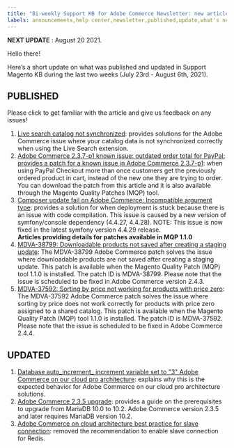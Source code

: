 ```yaml
---
title: "Bi-weekly Support KB for Adobe Commerce Newsletter: new articles and updates"
labels: announcements,help center,newsletter,published,update,what's new,Magento,Adobe Commerce
---
```


 **NEXT UPDATE** : August 20 2021.

Hello there!

Here’s a short update on what was published and updated in Support Magento KB during the last two weeks (July 23rd - August 6th, 2021).


## PUBLISHED

Please click to get familiar with the article and give us feedback on any issues!

1. [Live search catalog not synchronized](https://support.magento.com/hc/en-us/articles/4405637804301-Live-search-catalog-not-synchronized): provides solutions for the Adobe Commerce issue where your catalog data is not synchronized correctly when using the Live Search extension.
1. [Adobe Commerce 2.3.7-p1 known issue: outdated order total for PayPal: provides a patch for a known issue in Adobe Commerce 2.3.7-p1](https://support.magento.com/hc/en-us/articles/4405999788685-Adobe-Commerce-2-3-7-p1-known-issue-outdated-order-total-for-PayPal): when using PayPal Checkout more than once customers get the previously ordered product in cart, instead of the new one they are trying to order. You can download the patch from this article and it is also available through the Magento Quality Patches (MQP) tool.
1. [Composer update fail on Adobe Commerce: Incompatible argument type](https://support.magento.com/hc/en-us/articles/4405954078221): provides a solution for when deployment is stuck because there is an issue with code compilation. This issue is caused by a new version of symfony/console dependency (4.4.27, 4.4.28).
NOTE: This issue is now fixed in the latest symfony version 4.4.29 release.<br/>
    **Articles providing details for patches available in MQP 1.1.0**
1. [MDVA-38799: Downloadable products not saved after creating a staging update](https://support.magento.com/hc/en-us/articles/4406458380045-MDVA-38799-Downloadable-products-not-saved-after-creating-a-staging-update): The MDVA-38799 Adobe Commerce patch solves the issue where downloadable products are not saved after creating a staging update. This patch is available when the Magento Quality Patch (MQP) tool 1.1.0 is installed. The patch ID is MDVA-38799. Please note that the issue is scheduled to be fixed in Adobe Commerce version 2.4.3.
1. [MDVA-37592: Sorting by price not working for products with price zero](https://support.magento.com/hc/en-us/articles/360026909791): The MDVA-37592 Adobe Commerce patch solves the issue where sorting by price does not work correctly for products with price zero assigned to a shared catalog. This patch is available when the Magento Quality Patch (MQP) tool 1.1.0 is installed. The patch ID is MDVA-37592. Please note that the issue is scheduled to be fixed in Adobe Commerce 2.4.4.


## UPDATED

1. [Database auto_increment_ increment variable set to "3" Adobe Commerce on our cloud pro architecture](https://support.magento.com/hc/en-us/articles/360026909791): explains why this is the expected behavior for Adobe Commerce on our cloud pro architecture solutions.
1. [Adobe Commerce 2.3.5 upgrade](https://support.magento.com/hc/en-us/articles/360048389631-Adobe-Commerce-2-3-5-upgrade-compact-to-dynamic-tables): provides a guide on the prerequisites to upgrade from MariaDB 10.0 to 10.2. Adobe Commerce version 2.3.5 and later requires MariaDB version 10.2.
1. [Adobe Commerce on cloud architecture best practice for slave connection](https://support.magento.com/hc/en-us/articles/360049045351): removed the recommendation to enable slave connection for Redis.
